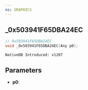 ```yaml
---
ns: GRAPHICS
---
```

## _0x503941F65DBA24EC

```c
// 0x503941F65DBA24EC
void _0x503941F65DBA24EC(Any p0);
```

```
NativeDB Introduced: v1207
```

## Parameters
* **p0**:
